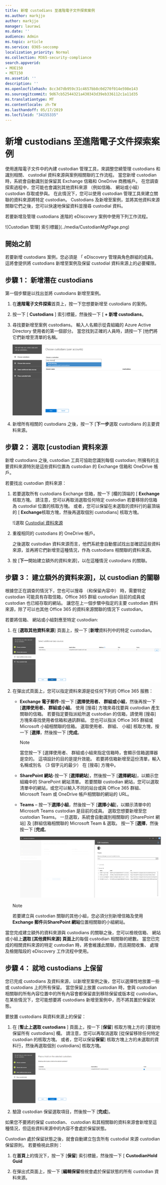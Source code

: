 ```yaml
---
title: 新增 custodians 至進階電子文件探索案例
ms.author: markjjo
author: markjjo
manager: laurawi
ms.date: ''
audience: Admin
ms.topic: article
ms.service: O365-seccomp
localization_priority: Normal
ms.collection: M365-security-compliance
search.appverid:
- MOE150
- MET150
ms.assetid: ''
description: ''
ms.openlocfilehash: 8cc3d7db959c31c4657bb8c0d270f014e598e143
ms.sourcegitcommit: 9d67cb52544321a430343d39eb336112c1a11d35
ms.translationtype: MT
ms.contentlocale: zh-TW
ms.lasthandoff: 05/17/2019
ms.locfileid: "34155335"
---
```

# <a name="add-custodians-to-an-advanced-ediscovery-case"></a>新增 custodians 至進階電子文件探索案例

使用進階電子文件中的內建 custodian 管理工具，來調整您繞管理 custodians 和識別相關、 custodial 資料來源與案例相關聯的工作流程。 當您新增 custodian 時，系統會自動識別並保留其 Exchange 信箱和 OneDrive 商務帳戶。 在您調查探索過程中，您可能也會識別其他資料來源 （例如信箱、 網站或小組） custodian 存取或參與。 在此情況下，您可以使用 custodian 管理工具來建立關聯的資料來源將特定 custodian。 Custodians 及新增至案例，並將其他資料來源關聯它們之後，您可以快速地保留資料並搜尋 custodial 資料。

若要新增及管理 custodians 進階的 eDiscovery 案例中使用下列工作流程。 

![Custodian 管理] 索引標籤](../media/CustodianMgtPage.png)

## <a name="before-you-begin"></a>開始之前

若要新增 custodians 案例，您必須是 「 eDiscovery 管理員角色群組的成員。 這將會提供將 custodians 新增至案例及保留 custodial 資料來源上的必要權限。


## <a name="step-1-add-potential-custodians"></a>步驟 1： 新增潛在 custodians

第一個步驟是以找出並將 custodians 新增至案例。

1. 在**進階電子文件探索**首頁上，按一下您想要新增至 custodians 的案例。 
 
2. 按一下 [ **Custodians** ] 索引標籤，然後按一下 [ **+ 新增 custodians**。

3. 尋找要新增至案例 custodians。 輸入人名顯示從貴組織的 Azure Active Directory 使用者的第一個部分。 當您找到正確的人員時，請按一下 [他們將它們新增至清單的名稱。

   ![識別潛在 Custodians](../media/AddCustodianStep1.png)
 
4. 新增所有相關的 custodians 之後，按一下 [**下一步**選取 custodians 的主要資料來源。
  
## <a name="step-2-select-custodian-data-sources"></a>步驟 2： 選取 [custodian 資料來源

新增 custodians 之後, custodian 工具可協助您識別每個 custodian; 所擁有的主要資料來源特別是這些資料位置為 custodian 的 Exchange 信箱和 OneDrive 帳戶。 

若要找出 custodian 資料來源： 

1. 若要選取所有 custodians Exchange 信箱，按一下 [欄的頂端的 [ **Exchange**核取方塊。 請注意，您可以再取消選取任何特定 custodian 若要移除的信箱為 custodial 位置的核取方塊。 或者，您可以保留在未選取的資料行的最頂端的 [ **Exchange**核取方塊，然後再選取個別 custodians] 核取方塊。 
 
   ![選取 [Custodial 資料來源](../media/AddCustodianStep2.png)
 
2. 重複相同的 custodians 的 OneDrive 帳戶。 

    之後選取 custodian 資料來源而言，他們系統會自動嘗試找出並確認這些資料來源，並再將它們新增至這種情況，作為 custodians 相關聯的資料來源。
 
4. 按 [**下一**開始建立額外的資料來源]，以在這種情況 custodians 的關聯。

## <a name="step-3-associate-additional-data-sources-to-a-custodian"></a>步驟 3： 建立額外的資料來源]，以 custodian 的關聯

根據您正在調查的情況下，您也可以搜尋 （和保留內容中） 時，需要特定 custodian 可能具有存取信箱，Office 365 群組 custodian 目前的成員或 custodian 也已經存取的網站。 讓您在上一個步驟中指定的主要 custodian 資料來源，除了可以也其他 Office 365 的資料來源關聯的情況下 custodian。 

若要將信箱、 網站或小組對應至特定 custodian:

1. 在 [**選取其他資料來源**] 頁面上，按一下 [**新增**資料列中的特定 custodian。 
  
   ![將其他資料來源對應](../media/AddCustodianStep3.PNG)

2. 在彈出式頁面上，您可以指定資料來源是從任何下列的 Office 365 服務：
  
   -  **Exchange 電子郵件**-按一下 [**選擇使用者、 群組或小組**，然後再按一下 [**選擇使用者、 群組或小組**。 使用 [搜尋] 方塊來尋找要與 custodian 產生關聯的信箱。 若要指定要指派給所選 custodian 的信箱，請使用 [搜尋] 方塊來尋找使用者信箱和通訊群組。 您也可以指派 Office 365 群組或 Microsoft 小組相關聯的信箱。 選取使用者、 群組、 小組] 核取方塊，按一下 [**選擇**，然後按一下 [**完成**。

        > [!NOTE]
        > 當您按一下 [選擇使用者、 群組或小組來指定信箱時，會顯示信箱選擇器是空的。 這項設計的目的是提升效能。 若要將信箱新增至這份清單，輸入名稱或別名 （3 個字元的最少） 在 [搜尋] 方塊中。
     
     - **SharePoint 網站**-按一下 [**選擇網站**]，然後按一下 [**選擇網站**]，以顯示您組織中的 SharePoint 網站清單。 若要關聯 custodian 網站，您可以選取清單中的網站，或您可以輸入不同的站台或與 Office 365 群組、 Microsoft Team 或 OneDrive 帳戶相關聯的網站的 URL。
     
     - **Teams** – 按一下**選擇小組**，然後按一下 [**選擇小組**]，以顯示清單中的 Microsoft Teams custodian 是目前的成員。 選取您想要新增至您 custodian Teams。 一旦選取，系統會自動識別相關聯的 [SharePoint 網站] 及 [群組信箱相關聯的 Microsoft Team & 選取。 按一下 [**選擇**，然後按一下 [**完成**。

       ![對應的資料來源](../media/AddCustodianStep4.PNG)
        
      > [!NOTE]
      > 若要建立與 custodian 關聯的其他小組，您必須分別新增信箱及使用**Exchange 郵件**與**SharePoint 網站**位置相關聯的小組網站。

當您完成建立額外的資料來源與 custodians 的關聯之後，您可以檢視信箱、 網站或小組上**選取 [其他資料來源] 頁面上**的每個 custodian 相關聯的總數。 當您已完成的相關資料來源的特定 custodian 時，將會維護此關聯，而且期間收集、 處理及檢閱階段的 eDiscovery 工作流程中使用。

## <a name="step-4-place-custodians-on-hold"></a>步驟 4： 就地 custodians 上保留

您已完成 custodians 及資料來源，以新增至案例之後，您可以選擇性地放置一些或 custodians 上的所有保留。 當您保留上放置 custodian 時，會與 custodian 相關聯的所有內容位置中的所有內容會都保留直到移除保留或版本從 custodian。 在某些情況下，您可能想要將 custodians 新增至案例中，而不將其置於保留狀態。

要放置 custodians 與資料來源上的保留：

1. 在 [**暫止上選取 custodians** ] 頁面上，按一下 [**保留**] 核取方塊上方的 [要就地保留所有 custodians] 欄。 請注意，您可以再取消選取 [從保留移除任何特定 custodian 的核取方塊。 或者，您可以保留**保留**] 核取方塊上方的未選取的資料行，然後再選取個別 custodians] 核取方塊。 
 
   ![就地保留](../media/AddCustodianStep5.PNG)

2. 驗證 custodian 保留選取項目，然後按一下 [**完成**]。

如果您不要將的保留 custodian、 custodian 和其相關聯的資料來源會新增至這種情況，但這些資料來源中的內容不會處於保留狀態。

Custodian 處於保留狀態之後，就會自動建立包含所有 custodial 來源 custodian 保留原則。 若要檢視此原則：

1. 在**首頁**上的情況下，按一下 [**保留**] 索引標籤，然後按一下 [ **CustodianHold Guid**  

2. 在彈出式頁面上，按一下 [**編輯保留**檢視會處於保留狀態的所有 custodian 資料來源。

